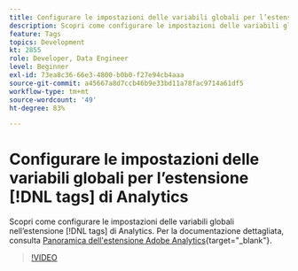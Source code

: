 ```yaml
---
title: Configurare le impostazioni delle variabili globali per l’estensione  [!DNL tags]  di Analytics
description: Scopri come configurare le impostazioni delle variabili globali nell’estensione  [!DNL tags]  di Analytics.
feature: Tags
topics: Development
kt: 2855
role: Developer, Data Engineer
level: Beginner
exl-id: 73ea8c36-66e3-4800-b0b0-f27e94cb4aaa
source-git-commit: a45667a8d7ccb46b9e33bd11a78fac9714a61df5
workflow-type: tm+mt
source-wordcount: '49'
ht-degree: 83%

---
```


# Configurare le impostazioni delle variabili globali per l’estensione [!DNL tags] di Analytics

Scopri come configurare le impostazioni delle variabili globali nell’estensione [!DNL tags] di Analytics. Per la documentazione dettagliata, consulta [Panoramica dell&#39;estensione Adobe Analytics](https://experienceleague.adobe.com/docs/experience-platform/tags/extensions/client/analytics/overview.html?lang=it){target="_blank"}.

>[!VIDEO](https://video.tv.adobe.com/v/3427924/?quality=12&learn=on&captions=ita)

